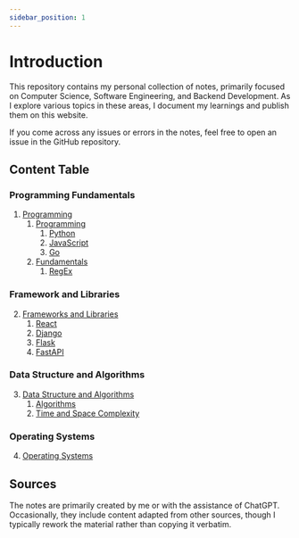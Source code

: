 ```yaml
---
sidebar_position: 1
---
```


# Introduction

This repository contains my personal collection of notes, primarily focused on Computer Science, Software Engineering, and Backend Development. As I explore various topics in these areas, I document my learnings and publish them on this website.

If you come across any issues or errors in the notes, feel free to open an issue in the GitHub repository.

## Content Table

### Programming Fundamentals

1. [Programming](/docs/programming/introduction.md)
   1. [Programming](/docs/programming/introduction.md)
      1. [Python](/docs/programming/programming-languages/python/introduction.md)
      2. [JavaScript](/docs/programming/programming-languages/javascript/introduction.md)
      3. [Go](/docs/programming/programming-languages/go/introduction.md)
   2. [Fundamentals](/docs/programming/introduction.md)
      1. [RegEx](/docs/programming/fundamentals/regex.md)

### Framework and Libraries

2. [Frameworks and Libraries](/docs/frameworks-libraries/introduction.md)
   1. [React](/docs/frameworks-libraries/frontend/react/introduction.md)
   2. [Django](/docs/frameworks-libraries/backend/django/introduction.md)
   3. [Flask](/docs/frameworks-libraries/backend/flask/introduction.md)
   4. [FastAPI](/docs/frameworks-libraries/backend/fastapi/introduction.md)

### Data Structure and Algorithms

3. [Data Structure and Algorithms](/docs/data-structure-and-algorithms/introduction.md)
   1. [Algorithms](/docs/data-structure-and-algorithms/introduction.md)
   2. [Time and Space Complexity](/docs/data-structure-and-algorithms/introduction.md)

### Operating Systems

4. [Operating Systems](/docs/operating-systems/introduction.md)

<!--
### System Design and Databases

1. [Database](/docs/databases/introduction.md)
   1. [SQL](/docs/databases/sql/sql.md)
   2. [Database Engineering](/docs/databases/database-engineering/introduction.md)
   3. [Database Systems](/docs/databases/database-systems/introduction.md)
2. [Networking](/docs/networking/introduction.md)
   1. [Protocols](/docs/networking/protocols/client-server-architecture.md)
   2. [Communication Design Patterns](/docs/networking/communication-design-patterns/request-response.md)
3. [System Design](/docs/system-design/introduction.md)
   1. [Fundamental Concepts](/docs/system-design/fundamental-concepts/high-and-low-level-design.md)
   2. [Communication in Distributed Systems](/docs/system-design/distributed-system-communication/mq-vs-ms.md)
   3. [Containers](/docs/system-design/containers/introduction.md)

### Other tools and utilities

1. [Version Control](/docs/version-control/introduction.md)
   1. [Git](/docs/version-control/git/introduction.md)
2. [Design Patterns](/docs/design-patterns/introduction.md)
3. [Other](/docs/other/regex.md) -->

## Sources

The notes are primarily created by me or with the assistance of ChatGPT. Occasionally, they include content adapted from other sources, though I typically rework the material rather than copying it verbatim.
